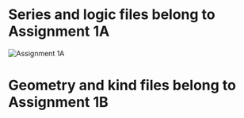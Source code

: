 # Series and logic files belong to Assignment 1A
![Assignment 1A](https://user-images.githubusercontent.com/47990805/88716214-bd98fa00-d0ec-11ea-90a5-99ae91a94b54.png)
# Geometry and kind files belong to Assignment 1B

